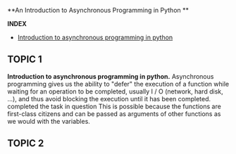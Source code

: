 **An Introduction to Asynchronous Programming in Python **

**INDEX**

* [Introduction to asynchronous programming in python](#item1)

<a name="item1"></a>
## TOPIC 1

**Introduction to asynchronous programming in python.**
Asynchronous programming gives us the ability to "defer" the execution of a function while waiting for an operation to be completed, usually I / O (network, hard disk, ...), and thus avoid blocking the execution until it has been completed. completed the task in question This is possible because the functions are first-class citizens and can be passed as arguments of other functions as we would with the variables.

<a name="item2"></a>
## TOPIC 2
